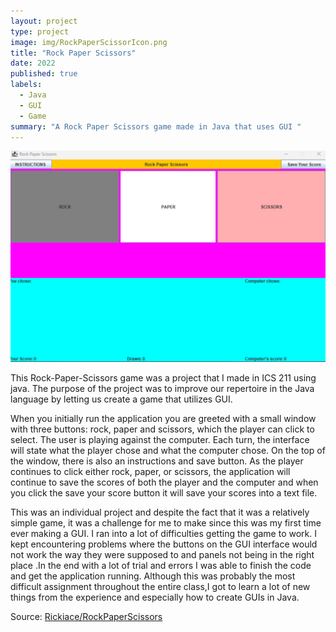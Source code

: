```yaml
---
layout: project
type: project
image: img/RockPaperScissorIcon.png
title: "Rock Paper Scissors"
date: 2022
published: true
labels:
  - Java
  - GUI
  - Game
summary: "A Rock Paper Scissors game made in Java that uses GUI "
---
```


<div class="text-center p-4">
  <img width="600px" src="../img/RockPaperScissorgame.png" class="img-thumbnail" >
</div>

This Rock-Paper-Scissors game was a project that I made in ICS 211 using java. The purpose of the project was to improve our repertoire in the Java language by letting us create a game that utilizes GUI. 

When you initially run the application you are greeted with a small window with three buttons: rock, paper and scissors, which the player can click to select. The user is playing against the computer. Each turn, the interface will state what the player chose and what the computer chose. On the top of the window, there is also an instructions and save button. As the player continues to click either rock, paper, or scissors, the application will continue to save the scores of both the player and the computer and when you click the save your score button it will save your scores into a text file.

This was an individual project and despite the fact that it was a relatively simple game, it was a challenge for me to make since this was my first time ever making a GUI. I ran into a lot of difficulties getting the game to work. I kept encountering problems where the buttons on the GUI interface would not work the way they were supposed to and panels not being in the right place .In the end with a lot of trial and errors I was able to finish the code and get the application running. Although this was probably the most difficult assignment throughout the entire class,I got to learn a lot of new things from the experience and especially how to create GUIs in Java.


Source: <a href="https://github.com/Rickiace/RockPaperScissors"><i class="large github icon "></i>Rickiace/RockPaperScissors</a>
